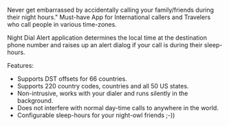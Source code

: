 Never get embarrassed by accidentally calling your family/friends during their night hours."
Must-have App for International callers and Travelers who call people in various time-zones.

Night Dial Alert application determines the local time at the destination phone number and raises up an alert dialog if your call is during their sleep-hours.

Features:
* Supports DST offsets for 66 countries.
* Supports 220 country codes, countries and all 50 US states.
* Non-intrusive, works with your dialer and runs silently in the background.
* Does not interfere with normal day-time calls to anywhere in the world.
* Configurable sleep-hours for your night-owl friends ;-))
